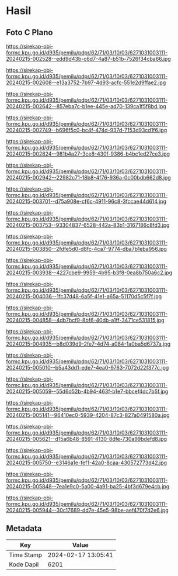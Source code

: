 # Hasil

## Foto C Plano

https://sirekap-obj-formc.kpu.go.id/d935/pemilu/pdpr/62/71/03/10/03/6271031003111-20240215-002528--edd9d43b-c6d7-4a87-b51b-7526f34cba66.jpg

https://sirekap-obj-formc.kpu.go.id/d935/pemilu/pdpr/62/71/03/10/03/6271031003111-20240215-002608--e13a3752-7b97-4d93-acfc-551e2d9ffae2.jpg

https://sirekap-obj-formc.kpu.go.id/d935/pemilu/pdpr/62/71/03/10/03/6271031003111-20240215-002642--857eba7c-b1ee-445e-ad70-139ca1f5f8bd.jpg

https://sirekap-obj-formc.kpu.go.id/d935/pemilu/pdpr/62/71/03/10/03/6271031003111-20240215-002749--b696f5c0-bc4f-474d-937d-7153d93cd1f6.jpg

https://sirekap-obj-formc.kpu.go.id/d935/pemilu/pdpr/62/71/03/10/03/6271031003111-20240215-002824--981b4a27-3ce8-430f-9386-b4bc1ed27ce3.jpg

https://sirekap-obj-formc.kpu.go.id/d935/pemilu/pdpr/62/71/03/10/03/6271031003111-20240215-002942--22982c71-18b8-4f76-936a-0c00bdb662d8.jpg

https://sirekap-obj-formc.kpu.go.id/d935/pemilu/pdpr/62/71/03/10/03/6271031003111-20240215-003701--d75a908e-cf6c-4911-96c8-3fccae44d614.jpg

https://sirekap-obj-formc.kpu.go.id/d935/pemilu/pdpr/62/71/03/10/03/6271031003111-20240215-003753--93304837-6528-442a-83b1-3167186c8fd3.jpg

https://sirekap-obj-formc.kpu.go.id/d935/pemilu/pdpr/62/71/03/10/03/6271031003111-20240215-003850--2fdfe5d0-d8fc-4ca7-9774-dba7b1eba956.jpg

https://sirekap-obj-formc.kpu.go.id/d935/pemilu/pdpr/62/71/03/10/03/6271031003111-20240215-003938--4227cbe9-9959-4b95-b3f8-0ea8b750a6c2.jpg

https://sirekap-obj-formc.kpu.go.id/d935/pemilu/pdpr/62/71/03/10/03/6271031003111-20240215-004036--1fc37d48-6a5f-41e1-a65a-51170d5c5f7f.jpg

https://sirekap-obj-formc.kpu.go.id/d935/pemilu/pdpr/62/71/03/10/03/6271031003111-20240215-004858--4db7bcf9-8bf6-40db-a1ff-3471ce531815.jpg

https://sirekap-obj-formc.kpu.go.id/d935/pemilu/pdpr/62/71/03/10/03/6271031003111-20240215-004935--b8d039d9-2fe7-4d74-a084-1a0ba5d6737a.jpg

https://sirekap-obj-formc.kpu.go.id/d935/pemilu/pdpr/62/71/03/10/03/6271031003111-20240215-005010--b5a43dd1-ede7-4ea0-9763-7072d22f377c.jpg

https://sirekap-obj-formc.kpu.go.id/d935/pemilu/pdpr/62/71/03/10/03/6271031003111-20240215-005059--55d6d52b-4b94-463f-b1e7-bbcef4dc7b5f.jpg

https://sirekap-obj-formc.kpu.go.id/d935/pemilu/pdpr/62/71/03/10/03/6271031003111-20240215-005141--96410ec0-5939-4204-87c3-827a0491580a.jpg

https://sirekap-obj-formc.kpu.go.id/d935/pemilu/pdpr/62/71/03/10/03/6271031003111-20240215-005621--d15a6b48-8591-4130-8dfe-730a99bdefd8.jpg

https://sirekap-obj-formc.kpu.go.id/d935/pemilu/pdpr/62/71/03/10/03/6271031003111-20240215-005750--e3146a1e-fef1-42a0-8caa-430572773d42.jpg

https://sirekap-obj-formc.kpu.go.id/d935/pemilu/pdpr/62/71/03/10/03/6271031003111-20240215-005848--7ea1e9c0-5a00-4a91-ba25-4bf3d679e4cb.jpg

https://sirekap-obj-formc.kpu.go.id/d935/pemilu/pdpr/62/71/03/10/03/6271031003111-20240215-005944--30c17689-dd7e-45e5-98be-aef470f7d2e6.jpg


## Metadata

| Key        | Value               |
| ---------- | ------------------- |
| Time Stamp | 2024-02-17 13:05:41 |
| Kode Dapil | 6201                |




